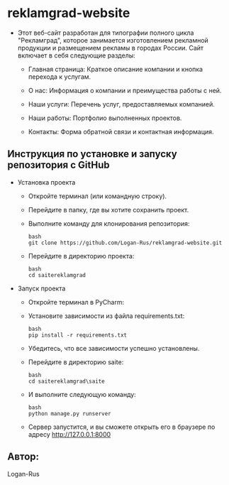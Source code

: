 # reklamgrad-website

- Этот веб-сайт разработан для типографии полного цикла "Рекламград", которое занимается изготовлением рекламной продукции и размещением рекламы в городах России. Сайт включает в себя следующие разделы:

  - Главная страница: Краткое описание компании и кнопка перехода к услугам.

  - О нас: Информация о компании и преимущества работы с ней.

  - Наши услуги: Перечень услуг, предоставляемых компанией.

  - Наши работы: Портфолио выполненных проектов.

  - Контакты: Форма обратной связи и контактная информация.

## Инструкция по установке и запуску репозитория с GitHub
- Установка проекта

  - Откройте терминал (или командную строку).

  - Перейдите в папку, где вы хотите сохранить проект.

  - Выполните команду для клонирования репозитория:

        bash
        git clone https://github.com/Logan-Rus/reklamgrad-website.git

  - Перейдите в директорию проекта:

        bash
        cd saitereklamgrad
- Запуск проекта

  - Откройте терминал в PyCharm:
  - Установите зависимости из файла requirements.txt:

        bash
        pip install -r requirements.txt
    
  - Убедитесь, что все зависимости успешно установлены.
  - Перейдите в директорию saite:

        bash
        cd saitereklamgrad\saite
    
  - И выполните следующую команду:

        bash
        python manage.py runserver
    
  - Сервер запустится, и вы сможете открыть его в браузере по адресу http://127.0.0.1:8000

## Автор:
Logan-Rus
